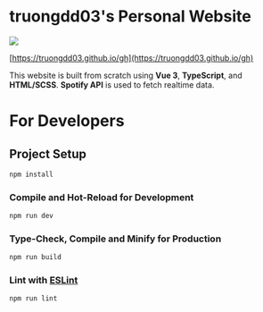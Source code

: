 # truongdd03's Personal Website

![](https://github.com/truongdd03/truongdd03.github.io/workflows/Build/badge.svg)

[https://truongdd03.github.io/gh](https://truongdd03.github.io/gh)

This website is built from scratch using **Vue 3**, **TypeScript**, and **HTML/SCSS**. **Spotify API** is used to fetch realtime data.

# For Developers

## Project Setup

```sh
npm install
```

### Compile and Hot-Reload for Development

```sh
npm run dev
```

### Type-Check, Compile and Minify for Production

```sh
npm run build
```

### Lint with [ESLint](https://eslint.org/)

```sh
npm run lint
```
